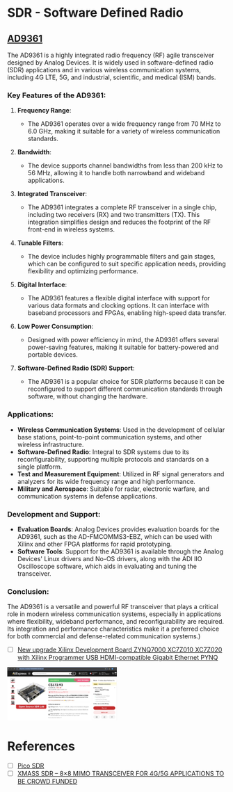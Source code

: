 # SDR - Software Defined Radio

## [AD9361](https://www.analog.com/en/products/ad9361.html)

The AD9361 is a highly integrated radio frequency (RF) agile transceiver designed by Analog Devices. It is widely used in software-defined radio (SDR) applications and in various wireless communication systems, including 4G LTE, 5G, and industrial, scientific, and medical (ISM) bands.

### Key Features of the AD9361:

1. **Frequency Range**:
   - The AD9361 operates over a wide frequency range from 70 MHz to 6.0 GHz, making it suitable for a variety of wireless communication standards.

2. **Bandwidth**:
   - The device supports channel bandwidths from less than 200 kHz to 56 MHz, allowing it to handle both narrowband and wideband applications.

3. **Integrated Transceiver**:
   - The AD9361 integrates a complete RF transceiver in a single chip, including two receivers (RX) and two transmitters (TX). This integration simplifies design and reduces the footprint of the RF front-end in wireless systems.

4. **Tunable Filters**:
   - The device includes highly programmable filters and gain stages, which can be configured to suit specific application needs, providing flexibility and optimizing performance.

5. **Digital Interface**:
   - The AD9361 features a flexible digital interface with support for various data formats and clocking options. It can interface with baseband processors and FPGAs, enabling high-speed data transfer.

6. **Low Power Consumption**:
   - Designed with power efficiency in mind, the AD9361 offers several power-saving features, making it suitable for battery-powered and portable devices.

7. **Software-Defined Radio (SDR) Support**:
   - The AD9361 is a popular choice for SDR platforms because it can be reconfigured to support different communication standards through software, without changing the hardware.

### Applications:

- **Wireless Communication Systems**: Used in the development of cellular base stations, point-to-point communication systems, and other wireless infrastructure.
- **Software-Defined Radio**: Integral to SDR systems due to its reconfigurability, supporting multiple protocols and standards on a single platform.
- **Test and Measurement Equipment**: Utilized in RF signal generators and analyzers for its wide frequency range and high performance.
- **Military and Aerospace**: Suitable for radar, electronic warfare, and communication systems in defense applications.

### Development and Support:

- **Evaluation Boards**: Analog Devices provides evaluation boards for the AD9361, such as the AD-FMCOMMS3-EBZ, which can be used with Xilinx and other FPGA platforms for rapid prototyping.
- **Software Tools**: Support for the AD9361 is available through the Analog Devices' Linux drivers and No-OS drivers, along with the ADI IIO Oscilloscope software, which aids in evaluating and tuning the transceiver.

### Conclusion:

The AD9361 is a versatile and powerful RF transceiver that plays a critical role in modern wireless communication systems, especially in applications where flexibility, wideband performance, and reconfigurability are required. Its integration and performance characteristics make it a preferred choice for both commercial and defense-related communication systems.)
- [ ] [New upgrade Xilinx Development Board ZYNQ7000 XC7Z010 XC7Z020 with Xilinx Programmer USB HDMI-compatible Gigabit Ethernet PYNQ](https://www.aliexpress.com/item/1005006691405638.html)

<img src=images/OpenSourceSDRLab.png width='50%' height='50%' > </img>

# References

- [ ] [Pico SDR](https://blog.porucha.net/2024/pico-sdr/)
- [ ] [XMASS SDR – 8×8 MIMO TRANSCEIVER FOR 4G/5G APPLICATIONS TO BE CROWD FUNDED](https://www.rtl-sdr.com/xmass-sdr-8x8-mimo-transceiver-for-4g-5g-applications-to-be-crowd-funded/)
